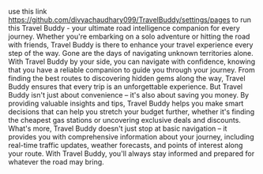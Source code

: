 use this link https://github.com/divyachaudhary099/TravelBuddy/settings/pages to run this
Travel Buddy - your ultimate road intelligence companion for every journey. Whether you're embarking on a solo adventure or hitting the road with friends, Travel Buddy is there to enhance your travel experience every step of the way.
Gone are the days of navigating unknown territories alone. With Travel Buddy by your side, you can navigate with confidence, knowing that you have a reliable companion to guide you through your journey. From finding the best routes to discovering hidden gems along the way, Travel Buddy ensures that every trip is an unforgettable experience.
But Travel Buddy isn't just about convenience – it's also about saving you money. By providing valuable insights and tips, Travel Buddy helps you make smart decisions that can help you stretch your budget further, whether it's finding the cheapest gas stations or uncovering exclusive deals and discounts.
What's more, Travel Buddy doesn't just stop at basic navigation – it provides you with comprehensive information about your journey, including real-time traffic updates, weather forecasts, and points of interest along your route. With Travel Buddy, you'll always stay informed and prepared for whatever the road may bring.
